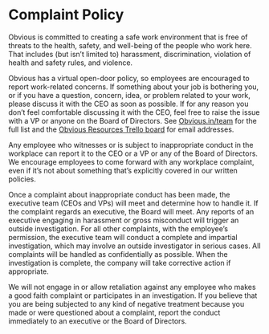 # Complaint Policy

Obvious is committed to creating a safe work environment that is free of threats to the health, safety, and well-being of the people who work here. That includes (but isn’t limited to) harassment, discrimination, violation of health and safety rules, and violence.

Obvious has a virtual open-door policy, so employees are encouraged to report work-related concerns. If something about your job is bothering you, or if you have a question, concern, idea, or problem related to your work, please discuss it with the CEO as soon as possible. If for any reason you don’t feel comfortable discussing it with the CEO, feel free to raise the issue with a VP or anyone on the Board of Directors. See [Obvious.in/team](Obvious.in/team) for the full list and the [Obvious Resources Trello board](https://trello.com/b/0tbitS80/emp-Obvious-resources) for email addresses.

Any employee who witnesses or is subject to inappropriate conduct in the workplace can report it to the CEO or a VP or any of the Board of Directors. We encourage employees to come forward with any workplace complaint, even if it’s not about something that’s explicitly covered in our written policies.

Once a complaint about inappropriate conduct has been made, the executive team (CEOs and VPs) will meet and determine how to handle it. If the complaint regards an executive, the Board will meet. Any reports of an executive engaging in harassment or gross misconduct will trigger an outside investigation. For all other complaints, with the employee’s permission, the executive team will conduct a complete and impartial investigation, which may involve an outside investigator in serious cases. All complaints will be handled as confidentially as possible. When the investigation is complete, the company will take corrective action if appropriate. 

We will not engage in or allow retaliation against any employee who makes a good faith complaint or participates in an investigation. If you believe that you are being subjected to any kind of negative treatment because you made or were questioned about a complaint, report the conduct immediately to an executive or the Board of Directors.